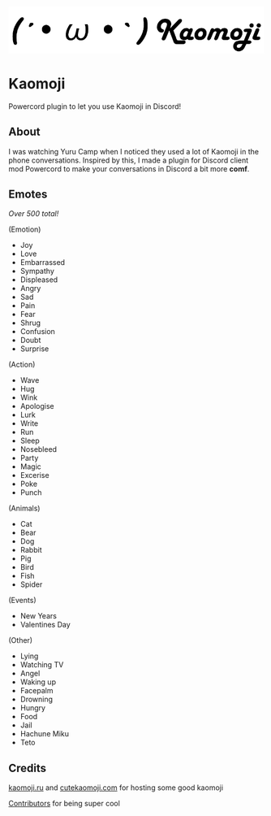 ![Logo](icon.png)

# Kaomoji
Powercord plugin to let you use Kaomoji in Discord!

## About
I was watching Yuru Camp when I noticed they used a lot of Kaomoji in the phone conversations. Inspired by this, I made a plugin for Discord client mod Powercord to make your conversations in Discord a bit more **comf**. 

## Emotes
*Over 500 total!*

(Emotion)
- Joy
- Love
- Embarrassed
- Sympathy
- Displeased
- Angry
- Sad
- Pain
- Fear
- Shrug
- Confusion
- Doubt
- Surprise 

(Action)
- Wave
- Hug
- Wink
- Apologise
- Lurk
- Write
- Run
- Sleep
- Nosebleed
- Party
- Magic
- Excerise
- Poke
- Punch

(Animals)
- Cat
- Bear
- Dog
- Rabbit
- Pig
- Bird
- Fish
- Spider

(Events)
- New Years
- Valentines Day

(Other)
- Lying
- Watching TV
- Angel
- Waking up
- Facepalm
- Drowning
- Hungry
- Food
- Jail
- Hachune Miku
- Teto

## Credits
[kaomoji.ru](http://kaomoji.ru/en/) and [cutekaomoji.com](https://cutekaomoji.com) for hosting some good kaomoji

[Contributors](https://github.com/ohlookitsderpy/kaomoji/graphs/contributors) for being super cool
